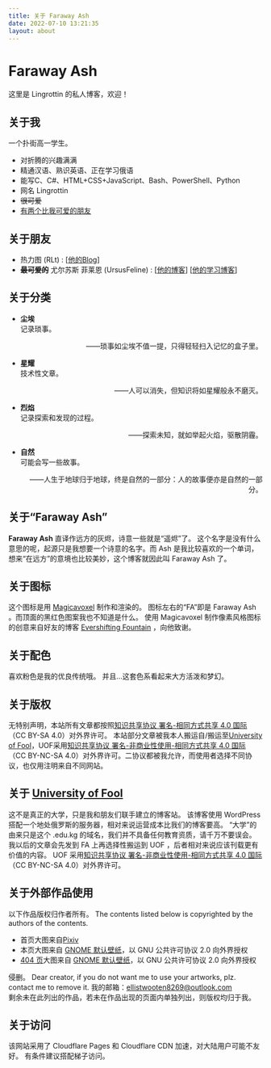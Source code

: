 ```yaml
---
title: 关于 Faraway Ash
date: 2022-07-10 13:21:35
layout: about
---
```

# Faraway Ash
这里是 Lingrottin 的私人博客，欢迎！

## 关于我
一个扑街高一学生。
* 对折腾的兴趣满满
* 精通汉语、熟识英语、正在学习俄语
* 能写C、C#、HTML+CSS+JavaScript、Bash、PowerShell、Python
* 网名 Lingrottin
* ~~很可爱~~
* [有两个比我可爱的朋友](#关于朋友)

## 关于朋友
* 热力图 (RLt) : [<a href="https://akyuu.cn/">他的Blog</a>]
* ~~**最可爱的**~~ 尤尔苏斯 菲莱恩 (UrsusFeline) : [<a href="https://lgy07.github.io">他的博客</a>] [<a href="https://juan.lgy07.me">他的学习博客</a>]

## 关于分类
<ul>
<li class="about-category-name"><b>尘埃</b></li>
记录琐事。
<p class="about-category-saying" align="right">——琐事如尘埃不值一提，只得轻轻扫入记忆的盒子里。</p>

<li class="about-category-name"><b>星耀</b></li>
技术性文章。
<p class="about-category-saying" align="right">——人可以消失，但知识将如星耀般永不磨灭。</p>

<li class="about-category-name"><b>烈焰</b></li>
记录探索和发现的过程。
<p class="about-category-saying" align="right">——探索未知，就如举起火焰，驱散阴霾。</p>

<li class="about-category-name"><b>自然</b></li>
可能会写一些故事。
<p class="about-category-saying" align="right">——人生于地球归于地球，终是自然的一部分：人的故事便亦是自然的一部分。</p>
 
</ul>

## 关于“Faraway Ash”
**Faraway Ash** 直译作远方的灰烬，诗意一些就是“遥烬”了。
这个名字是没有什么意思的呢，起源只是我想要一个诗意的名字。而 Ash 是我比较喜欢的一个单词，想来“在远方”的意境也比较美妙，这个博客就因此叫 Faraway Ash 了。

## 关于图标
这个图标是用 [Magicavoxel](https://www.voxelmade.com/magicavoxel/) 制作和渲染的。
图标左右的“FA”即是 Faraway Ash 。而顶面的黑红色图案我也不知道是什么。
使用 Magicavoxel 制作像素风格图标的创意来自好友的博客 [Evershifting Fountain](https://akyuu.cn/) ，向他致谢。

## 关于配色
喜欢粉色是我的优良传统哦。
并且...这套色系看起来大方活泼和梦幻。

## 关于版权
无特别声明，本站所有文章都按照[知识共享协议 署名-相同方式共享 4.0 国际](https://creativecommons.org/licenses/by-sa/4.0/)（CC BY-SA 4.0）对外界许可。
本站部分文章被我本人搬运自/搬运至[University of Fool](https://uof.edu.kg/)，UOF采用[知识共享协议 署名-非商业性使用-相同方式共享 4.0 国际](https://creativecommons.org/licenses/by-nc-sa/4.0/)（CC BY-NC-SA 4.0）对外界许可。二协议都被我允许，而使用者选择不同协议，也仅用注明来自不同网站。

## 关于 [University of Fool](https://uof.edu.kg/)
这不是真正的大学，只是我和朋友们联手建立的博客站。
该博客使用 WordPress 搭配一个地处俄罗斯的服务器，相对来说运营成本比我们的博客要高。
“大学”的由来只是这个 .edu.kg 的域名，我们并不具备任何教育资质，请千万不要误会。
我以后的文章会先发到 FA 上再选择性搬运到 UOF ，后者相对来说应该刊载更有价值的内容。
UOF 采用[知识共享协议 署名-非商业性使用-相同方式共享 4.0 国际](https://creativecommons.org/licenses/by-nc-sa/4.0/)（CC BY-NC-SA 4.0）对外界许可。

## 关于外部作品使用
以下作品版权归作者所有。
The contents listed below is copyrighted by the authors of the contents.
* 首页大图来自[Pixiv](https://www.pixiv.net/artworks/89991203)
* 本页大图来自 [GNOME 默认壁纸](https://gitlab.gnome.org/GNOME/gnome-backgrounds/-/blob/main/backgrounds/blobs-d.svg)，以 GNU 公共许可协议 2.0 向外界授权
* [404 页](/404)大图来自 [GNOME 默认壁纸](https://gitlab.gnome.org/GNOME/gnome-backgrounds/-/blob/main/backgrounds/drool-d.svg)，以 GNU 公共许可协议 2.0 向外界授权

侵删。
Dear creator, if you do not want me to use your artworks, plz. contact me to remove it.
我的邮箱：<a href="mailto:ellistwooten8269@outlook.com">ellistwooten8269@outlook.com</a>
<br>
剩余未在此列出的作品，若未在作品出现的页面内单独列出，则版权均归于我。

## 关于访问
该网站采用了 Cloudflare Pages 和 Cloudflare CDN 加速，对大陆用户可能不友好。
有条件建议搭配梯子访问。


